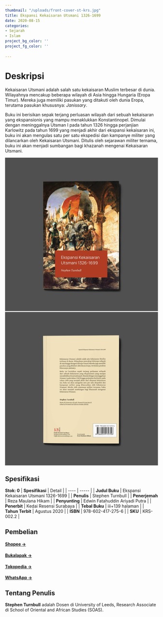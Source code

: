 ```yaml
---
thumbnail: "/uploads/front-cover-st-krs.jpg"
title: Ekspansi Kekaisaran Utsmani 1326-1699
date: 2020-08-15
categories:
- Sejarah
- Islam
project_bg_color: ''
project_fg_color: ''

---
```

# Deskripsi

Kekaisaran Utsmani adalah salah satu kekaisaran Muslim terbesar di dunia. Wilayahnya mencakup beberapa wilayah di Asia hingga Hungaria (Eropa Timur). Mereka juga memiliki pasukan yang ditakuti oleh dunia Eropa, terutama pasukan khususnya: _Janissary_.

Buku ini berisikan sepak terjang perluasan wilayah dari sebuah kekaisaran yang ekspansionis yang mampu menaklukkan Konstantinopel. Dimulai dengan meninggalnya Utsman I pada tahun 1326 hingga perjanjian Karlowitz pada tahun 1699 yang menjadi akhir dari ekspansi kekaisaran ini, buku ini akan mengulas satu per satu ekspedisi dan kampanye militer yang dilancarkan oleh Kekaisaran Utsmani. Ditulis oleh sejarawan militer ternama, buku ini akan menjadi sumbangan bagi khazanah mengenai Kekaisaran Utsmani.

![](/uploads/front-cover-st-krs.jpg)![](/uploads/back-cover-st-krs.jpg)

## Spesifikasi

**Stok: 0**
| **Spesifikasi** | Detail  |
| ----  | ----- |
| **Judul Buku**  | Ekspansi Kekaisaran Utsmani 1326-1699 |
| **Penulis** | Stephen Turnbull  |
| **Penerjemah**  | Reza Maulana Hikam  |
| **Penyunting**  | Edwin Fatahuddin Ariyadi Putra  |
| **Penerbit**  | Kedai Resensi Surabaya  |
| **Tebal Buku**  | iii+139 halaman |
| **Tahun Terbit**  | Agustus 2020  |
| **ISBN**  | 978-602-417-275-6 |
| **SKU** | KRS-002.2 |

## Pembelian

#### [Shopee →](https://shopee.co.id/kbmurba "Shopee")

#### [Bukalapak →](https://www.bukalapak.com/u/kbmurba "Bukalapak")

#### [Tokopedia →](https://www.tokopedia.com/kbmurba "Tokopedia")

#### [WhatsApp →](https://wa.me/6282153777192 "WhatsApp")

## Tentang Penulis

**Stephen Turnbull** adalah Dosen di University of Leeds, Research Associate di School of Oriental and African Studies (SOAS).
